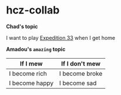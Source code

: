 # hcz-collab

**Chad's topic**

I want to play [Expedition 33](https://www.youtube.com/watch?v=o9KQ4rlymEQ)  when I get home

**Amadou's `amazing` topic**

| If I mew | If I don't mew |
| --- | --- |
|I become rich | I become broke |
|I become happy | I become sad |
